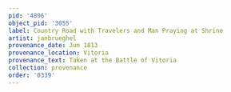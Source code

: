 ```yaml
---
pid: '4896'
object_pid: '3055'
label: Country Road with Travelers and Man Praying at Shrine
artist: janbrueghel
provenance_date: Jun 1813
provenance_location: Vitoria
provenance_text: Taken at the Battle of Vitoria
collection: provenance
order: '0339'
---
```

